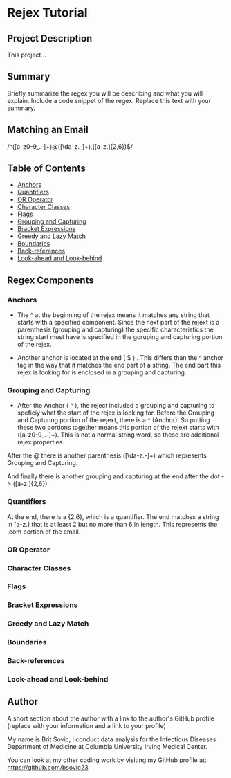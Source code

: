 # Rejex Tutorial

## Project Description

This project ..

## Summary

Briefly summarize the regex you will be describing and what you will explain. Include a code snippet of the regex. Replace this text with your summary.

## Matching an Email

/^([a-z0-9_\.-]+)@([\da-z\.-]+)\.([a-z\.]{2,6})$/

## Table of Contents

- [Anchors](#anchors)
- [Quantifiers](#quantifiers)
- [OR Operator](#or-operator)
- [Character Classes](#character-classes)
- [Flags](#flags)
- [Grouping and Capturing](#grouping-and-capturing)
- [Bracket Expressions](#bracket-expressions)
- [Greedy and Lazy Match](#greedy-and-lazy-match)
- [Boundaries](#boundaries)
- [Back-references](#back-references)
- [Look-ahead and Look-behind](#look-ahead-and-look-behind)

## Regex Components

### Anchors

* The ^ at the beginning of the rejex means it matches any string that starts with a specified component. Since the next part of the 
rejext is a parenthesis (grouping and capturing) the specific characteristics the string start must have is specified in the goruping and capturing portion of the rejex.

* Another anchor is located at the end ( $ ) . This differs than the ^ anchor tag in the way that it matches the end part of a string. The end part this rejex is looking for is enclosed in a grouping and capturing.

### Grouping and Capturing

* After the Anchor ( ^ ), the reject included a grouping and capturing to speficiy what the start of the rejex is looking for. Before the Grouping and Capturing portion of the rejext, there is a ^ (Anchor). So putting these two portions together means this portion of the rejext starts with ([a-z0-9_\.-]+). This is not a normal string word, so these are additional rejex properties.

After the @ there is another parenthesis ([\da-z\.-]+) which represents Grouping and Capturing.

And finally there is another grouping and capturing at the end after the dot -> ([a-z\.]{2,6}).

### Quantifiers

At the end, there is a {2,6}, which is a quantifier. The end matches a string in [a-z\.] that is at least 2 but no more than 6 in length. This represents the .com portion of the email.

### OR Operator

### Character Classes

### Flags



### Bracket Expressions

### Greedy and Lazy Match

### Boundaries

### Back-references

### Look-ahead and Look-behind

## Author

A short section about the author with a link to the author's GitHub profile (replace with your information and a link to your profile)

My name is Brit Sovic, I conduct data analysis for the Infectious Diseases Department of Medicine at Columbia University Irving Medical Center.

You can look at my other coding work by visiting my GitHub profile at:  https://github.com/bsovic23
